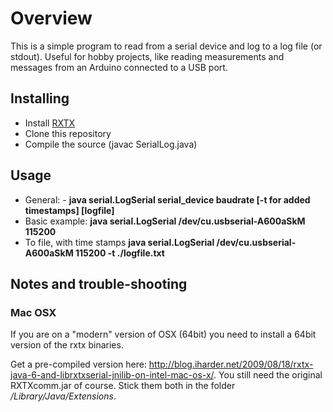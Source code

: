 # Overview
This is a simple program to read from a serial device and log to a log file (or stdout). Useful for hobby projects, like reading measurements and messages from an Arduino connected to a USB port.

## Installing
- Install [RXTX](http://rxtx.qbang.org/wiki/index.php/Main_Page) 
- Clone this repository
- Compile the source (javac SerialLog.java)

## Usage
- General: - **java serial.LogSerial serial_device baudrate [-t for added timestamps] [logfile]**
- Basic example: **java serial.LogSerial /dev/cu.usbserial-A600aSkM 115200**
- To file, with time stamps **java serial.LogSerial /dev/cu.usbserial-A600aSkM 115200 -t ./logfile.txt**


## Notes and trouble-shooting
### Mac OSX
If you are on a "modern" version of OSX (64bit) you need to install a 64bit version of the rxtx binaries. 

Get a pre-compiled version here: <http://blog.iharder.net/2009/08/18/rxtx-java-6-and-librxtxserial-jnilib-on-intel-mac-os-x/>. You still need the original RXTXcomm.jar of course. Stick them both in the folder */Library/Java/Extensions*.


